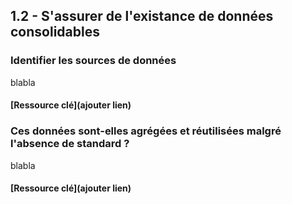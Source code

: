 ## 1.2 - S'assurer de l'existance de données consolidables

### Identifier les sources de données 

blabla

#### [Ressource clé](ajouter lien)

### Ces données sont-elles agrégées et réutilisées malgré l'absence de standard ?  

blabla

#### [Ressource clé](ajouter lien)
